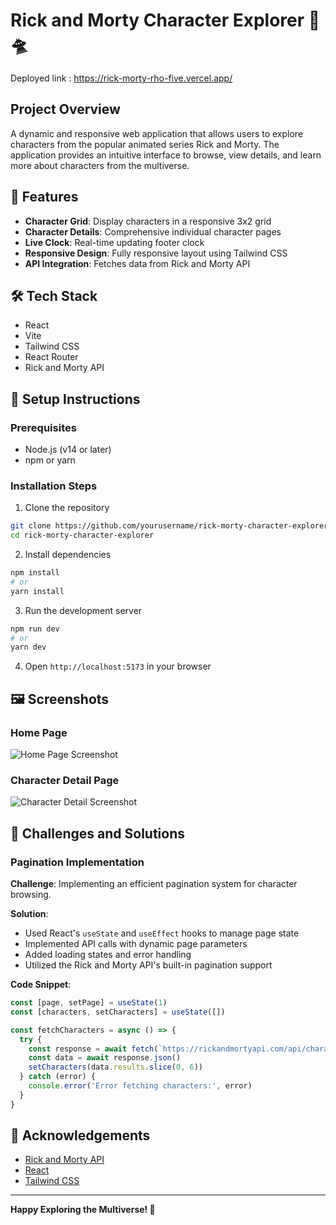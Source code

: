# Rick and Morty Character Explorer 🚀🛸

Deployed link : https://rick-morty-rho-five.vercel.app/
## Project Overview

A dynamic and responsive web application that allows users to explore characters from the popular animated series Rick and Morty. The application provides an intuitive interface to browse, view details, and learn more about characters from the multiverse.

## 🌟 Features

- **Character Grid**: Display characters in a responsive 3x2 grid
- **Character Details**: Comprehensive individual character pages
- **Live Clock**: Real-time updating footer clock
- **Responsive Design**: Fully responsive layout using Tailwind CSS
- **API Integration**: Fetches data from Rick and Morty API

## 🛠 Tech Stack

- React
- Vite
- Tailwind CSS
- React Router
- Rick and Morty API

## 🚀 Setup Instructions

### Prerequisites
- Node.js (v14 or later)
- npm or yarn

### Installation Steps

1. Clone the repository
```bash
git clone https://github.com/yourusername/rick-morty-character-explorer.git
cd rick-morty-character-explorer
```

2. Install dependencies
```bash
npm install
# or
yarn install
```

3. Run the development server
```bash
npm run dev
# or
yarn dev
```

4. Open `http://localhost:5173` in your browser

## 🖼 Screenshots

### Home Page
![Home Page Screenshot](/home.png)

### Character Detail Page
![Character Detail Screenshot](/character-detail.png)

## 🧩 Challenges and Solutions

### Pagination Implementation
**Challenge**: Implementing an efficient pagination system for character browsing.

**Solution**: 
- Used React's `useState` and `useEffect` hooks to manage page state
- Implemented API calls with dynamic page parameters
- Added loading states and error handling
- Utilized the Rick and Morty API's built-in pagination support

**Code Snippet**:
```javascript
const [page, setPage] = useState(1)
const [characters, setCharacters] = useState([])

const fetchCharacters = async () => {
  try {
    const response = await fetch(`https://rickandmortyapi.com/api/character/?page=${page}`)
    const data = await response.json()
    setCharacters(data.results.slice(0, 6))
  } catch (error) {
    console.error('Error fetching characters:', error)
  }
}
```


## 🙌 Acknowledgements

- [Rick and Morty API](https://rickandmortyapi.com/)
- [React](https://reactjs.org/)
- [Tailwind CSS](https://tailwindcss.com/)

---

**Happy Exploring the Multiverse! 🌌**
